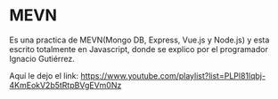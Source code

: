 # MEVN
Es una practica de MEVN(Mongo DB, Express, Vue.js y Node.js) y esta escrito totalmente en Javascript, donde se explico por el programador Ignacio Gutiérrez.

Aquí le dejo el link: https://www.youtube.com/playlist?list=PLPl81lqbj-4KmEokV2b5tRtpBVgEVm0Nz
